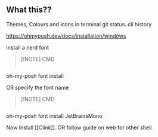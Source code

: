 ## What this??
Themes, Colours and icons in terminal
git status. 
cli history

https://ohmyposh.dev/docs/installation/windows

install a nerd font  

> [!NOTE] CMD
> ```batch
oh-my-posh font install

OR specify the font name

> [!NOTE] CMD
> ```batch
oh-my-posh font install JetBrainsMono

Now Install [[Clink]].
OR follow guide on web for other shell
